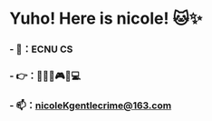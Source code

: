 # Yuho! Here is nicole! 🐱✨

### - 🏫：ECNU CS
### - 👉：🎹🎥📓🎮📼💻
### - 📫：nicoleKgentlecrime@163.com

<!--
**nicolekk15/nicolekk15** is a ✨ _special_ ✨ repository because its `README.md` (this file) appears on your GitHub profile.

Here are some ideas to get you started:

- 🔭 I’m currently working on ...
- 🌱 I’m currently learning ...
- 👯 I’m looking to collaborate on ...
- 🤔 I’m looking for help with ...
- 💬 Ask me about ...
- 📫 How to reach me: ...
- 😄 Pronouns: ...
- ⚡ Fun fact: ...
-->
